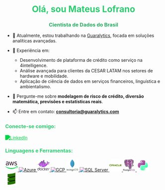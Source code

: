 <h1 align="center" style="color:#2ecc71;">Olá, sou Mateus Lofrano</h1>
<h3 align="center" style="color:#27ae60;">Cientista de Dados do Brasil</h3>

- 🔭 Atualmente, estou trabalhando na [Guaralytics](https://www.guaralytics.com/), focada em soluções analíticas avançadas.

- 💼 Experiência em:
  - Desenvolvimento de plataforma de crédito como serviço na 4intelligence.
  - Análise avançada para clientes da CESAR LATAM nos setores de hardware e mobilidade.
  - Aplicação de ciência de dados em serviços financeiros, linguística e ambientalismo.

- 💬 Pergunte-me sobre **modelagem de risco de crédito, diversão matemática, previsões e estatísticas reais**.

- 📫 Entre em contato: **consultoria@guaralytics.com**

<h3 align="left" style="color:#2ecc71;">Conecte-se comigo:</h3>
<p align="left">
  <a href="https://www.linkedin.com/in/mateus-lofrano/" target="_blank">
    <img align="center" src="https://raw.githubusercontent.com/rahuldkjain/github-profile-readme-generator/master/src/images/icons/Social/linked-in-alt.svg" alt="LinkedIn" height="30" width="40" style="filter: invert(50%) sepia(100%) saturate(500%) hue-rotate(90deg);" />
  </a>
</p>

<h3 align="left" style="color:#2ecc71;">Linguagens e Ferramentas:</h3>
<p align="left">
  <a href="https://aws.amazon.com" target="_blank" rel="noreferrer">
    <img src="https://raw.githubusercontent.com/devicons/devicon/master/icons/amazonwebservices/amazonwebservices-original-wordmark.svg" alt="AWS" width="40" height="40" style="filter: hue-rotate(90deg);" />
  </a>
  <a href="https://azure.microsoft.com" target="_blank" rel="noreferrer">
    <img src="https://www.vectorlogo.zone/logos/microsoft_azure/microsoft_azure-icon.svg" alt="Azure" width="40" height="40" style="filter: hue-rotate(90deg);" />
  </a>
  <a href="https://www.docker.com/" target="_blank" rel="noreferrer">
    <img src="https://raw.githubusercontent.com/devicons/devicon/master/icons/docker/docker-original-wordmark.svg" alt="Docker" width="40" height="40" style="filter: hue-rotate(90deg);" />
  </a>
  <a href="https://cloud.google.com" target="_blank" rel="noreferrer">
    <img src="https://www.vectorlogo.zone/logos/google_cloud/google_cloud-icon.svg" alt="GCP" width="40" height="40" style="filter: hue-rotate(90deg);" />
  </a>
  <a href="https://www.mongodb.com/" target="_blank" rel="noreferrer">
    <img src="https://raw.githubusercontent.com/devicons/devicon/master/icons/mongodb/mongodb-original-wordmark.svg" alt="MongoDB" width="40" height="40" style="filter: hue-rotate(90deg);" />
  </a>
  <a href="https://www.microsoft.com/en-us/sql-server" target="_blank" rel="noreferrer">
    <img src="https://www.svgrepo.com/show/303229/microsoft-sql-server-logo.svg" alt="SQL Server" width="40" height="40" style="filter: hue-rotate(90deg);" />
  </a>
  <a href="https://www.oracle.com/" target="_blank" rel="noreferrer">
    <img src="https://raw.githubusercontent.com/devicons/devicon/master/icons/oracle/oracle-original.svg" alt="Oracle" width="40" height="40" style="filter: hue-rotate(90deg);" />
  </a>
  <a href="https://www.postgresql.org" target="_blank" rel="noreferrer">
    <img src="https://raw.githubusercontent.com/devicons/devicon/master/icons/postgresql/postgresql-original-wordmark.svg" alt="PostgreSQL" width="40" height="40" style="filter: hue-rotate(90deg);" />
  </a>
  <a href="https://www.python.org" target="_blank" rel="noreferrer">
    <img src="https://raw.githubusercontent.com/devicons/devicon/master/icons/python/python-original.svg" alt="Python" width="40" height="40" style="filter: hue-rotate(90deg);" />
  </a>
  <a href="https://www.scala-lang.org" target="_blank" rel="noreferrer">
    <img src="https://raw.githubusercontent.com/devicons/devicon/master/icons/scala/scala-original.svg" alt="Scala" width="40" height="40" style="filter: hue-rotate(90deg);" />
  </a>
</p>
